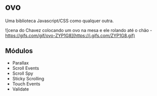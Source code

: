 # ovo
Uma biblioteca Javascript/CSS como qualquer outra.

![cena do Chavez colocando um ovo na mesa e ele rolando até o chão - https://gifs.com/gif/ovo-ZYP1G8](https://j.gifs.com/ZYP1G8.gif)

## Módulos

- Parallax
- Scroll Events
- Scroll Spy
- Sticky Scrolling
- Touch Events
- Validate
